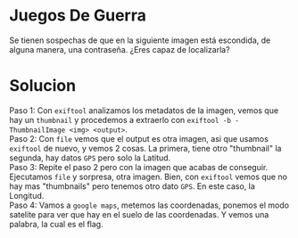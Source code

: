 # Juegos De Guerra
Se tienen sospechas de que en la siguiente imagen está escondida, de alguna manera, una contraseña. ¿Eres capaz de localizarla?  

# Solucion

Paso 1: Con `exiftool` analizamos los metadatos de la imagen, vemos que hay un `thumbnail` y procedemos a extraerlo con `exiftool -b -ThumbnailImage <img> <output>`.  
Paso 2: Con `file` vemos que el output es otra imagen, asi que usamos `exiftool` de nuevo, y vemos 2 cosas. La primera, tiene otro "thumbnail" la segunda, hay datos `GPS` pero solo la Latitud.  
Paso 3: Repite el paso 2 pero con la imagen que acabas de conseguir. Ejecutamos `file` y sorpresa, otra imagen. Bien, con `exiftool` vemos que no hay mas "thumbnails" pero tenemos otro dato `GPS`. En este caso, la Longitud.  
Paso 4: Vamos a `google maps`, metemos las coordenadas, ponemos el modo satelite para ver que hay en el suelo de las coordenadas. Y vemos una palabra, la cual es el flag.
